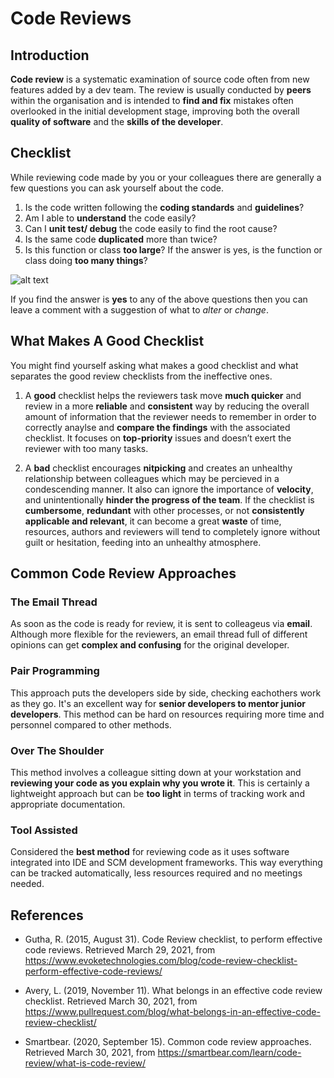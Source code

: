 # Code Reviews #
## Introduction ## 

**Code review** is a systematic examination of source code often from new features added by a dev team. The review is usually conducted by **peers** within the organisation and is intended to **find and fix** mistakes often overlooked in the initial development stage, improving both the overall **quality of software** and the **skills of the developer**.

## Checklist ##
While reviewing code made by you or your colleagues there are generally a few questions you can ask yourself about the code.

1. Is the code written following the **coding standards** and **guidelines**?
2. Am I able to **understand** the code easily?
3. Can I **unit test/ debug** the code easily to find the root cause?
4. Is the same code **duplicated** more than twice?
5. Is this function or class **too large**? If the answer is yes, is the function or class doing **too many things**?

![alt text](https://i0.wp.com/d331tpl5vusgqa.cloudfront.net/wp-content/uploads/2015/08/Experienced-Code-Reviewer.png?ssl=1 "An example of that need to be asked.")

If you find the answer is **yes** to any of the above questions then you can leave a comment with a suggestion of what to *alter* or *change*.

## What Makes A Good Checklist ##
You might find yourself asking what makes a good checklist and what separates the good review checklists from the ineffective ones.

1. A **good** checklist helps the reviewers task move **much quicker** and review in a more **reliable** and **consistent** way by reducing the overall amount of information that the reviewer needs to remember in order to correctly anaylse and **compare the findings** with the associated checklist. It focuses on **top-priority** issues and doesn’t exert the reviewer with too many tasks.

2. A **bad** checklist encourages **nitpicking** and creates an unhealthy relationship between colleagues which may be percieved in a condescending manner. It also can ignore the importance of **velocity**, and unintentionally **hinder the progress of the team**. If the checklist is **cumbersome**, **redundant** with other processes, or not **consistently applicable and relevant**, it can become a great **waste** of time, resources, authors and reviewers will tend to completely ignore without guilt or hesitation, feeding into an unhealthy atmosphere.

## Common Code Review Approaches ##

### The Email Thread ### 
As soon as the code is ready for review, it is sent to colleageus via **email**. Although more flexible for the reviewers, an email thread full of different opinions can get **complex and confusing** for the original developer.

### Pair Programming ###
This approach puts the developers side by side, checking eachothers work as they go. It's an excellent way for **senior developers to mentor junior developers**. This method can be hard on resources requiring more time and personnel compared to other methods.

### Over The Shoulder ###
This method involves a colleague sitting down at your workstation and **reviewing your code as you explain why you wrote it**. This is certainly a lightweight approach but can be **too light** in terms of tracking work and appropriate documentation.

### Tool Assisted ###
Considered the **best method** for reviewing code as it uses software integrated into IDE and SCM development frameworks. This way everything can be tracked automatically, less resources required and no meetings needed.



## References ## 
* Gutha, R. (2015, August 31). Code Review checklist, to perform effective code reviews. Retrieved March 29, 2021, from https://www.evoketechnologies.com/blog/code-review-checklist-perform-effective-code-reviews/

* Avery, L. (2019, November 11). What belongs in an effective code review checklist. Retrieved March 30, 2021, from https://www.pullrequest.com/blog/what-belongs-in-an-effective-code-review-checklist/

* Smartbear. (2020, September 15). Common code review approaches. Retrieved March 30, 2021, from https://smartbear.com/learn/code-review/what-is-code-review/






